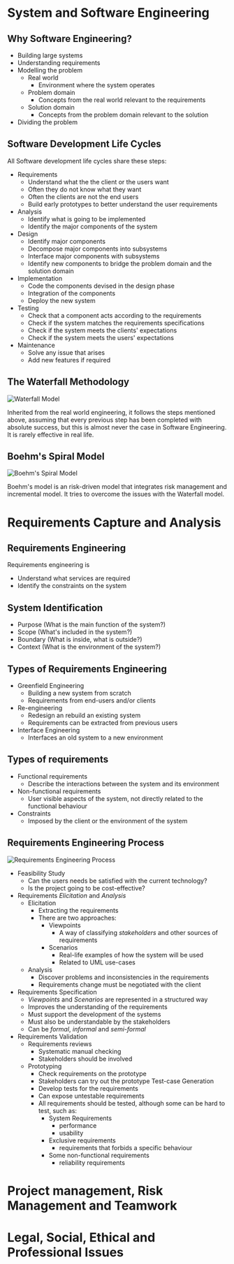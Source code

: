 # System and Software Engineering

## Why Software Engineering?
- Building large systems
- Understanding requirements
- Modelling the problem
    - Real world
      - Environment where the system operates
    - Problem domain
      - Concepts from the real world relevant to the requirements
    - Solution domain
      - Concepts from the problem domain relevant to the solution
- Dividing the problem

## Software Development Life Cycles

All Software development life cycles share these steps:
  - Requirements
    - Understand what the the client or the users want
    - Often they do not know what they want
    - Often the clients are not the end users
    - Build early prototypes to better understand the user requirements
  - Analysis
    - Identify what is going to be implemented
    - Identify the major components of the system
  - Design
    - Identify major components
    - Decompose major components into subsystems
    - Interface major components with subsystems
    - Identify new components to bridge the problem domain and the solution domain
  - Implementation
    - Code the components devised in the design phase
    - Integration of the components
    - Deploy the new system
  - Testing
    - Check that a component acts according to the requirements
    - Check if the system matches the requirements specifications
    - Check if the system meets the clients' expectations
    - Check if the system meets the users' expectations
  - Maintenance
    - Solve any issue that arises
    - Add new features if required

## The Waterfall Methodology
![Waterfall Model][WaterfallModel]

Inherited from the real world engineering, it follows the steps mentioned above, assuming that every previous step has been completed with absolute success, but this is almost never the case in Software Engineering. It is rarely effective in real life.

## Boehm's Spiral Model
![Boehm's Spiral Model][BoehmSpiralModel]

Boehm's model is an risk-driven model that integrates risk management and incremental model. It tries to overcome the issues with the Waterfall model.


# Requirements Capture and Analysis
## Requirements Engineering
Requirements engineering is
- Understand what services are required
- Identify the constraints on the system

## System Identification
- Purpose (What is the main function of the system?)
- Scope (What's included in the system?)
- Boundary (What is inside, what is outside?)
- Context (What is the environment of the system?)

## Types of Requirements Engineering
- Greenfield Engineering
  - Building a new system from scratch
  - Requirements from end-users and/or clients
- Re-engineering
  - Redesign an rebuild an existing system
  - Requirements can be extracted from previous users
- Interface Engineering
  - Interfaces an old system to a new environment

## Types of requirements
- Functional requirements
  - Describe the interactions between the system and its environment
- Non-functional requirements
  - User visible aspects of the system, not directly related to the functional behaviour
- Constraints
  - Imposed by the client or the environment of the system

## Requirements Engineering Process
![Requirements Engineering Process][RequirementsEngineeringProcess]
- Feasibility Study
  - Can the users needs be satisfied with the current technology?
  - Is the project going to be cost-effective?
- Requirements _Elicitation_ and _Analysis_
  - Elicitation
    - Extracting the requirements
    - There are two approaches:
      - Viewpoints
        - A way of classifying _stakeholders_ and other sources of requirements
      - Scenarios
        - Real-life examples of how the system will be used
        - Related to UML use-cases
  - Analysis
    - Discover problems and inconsistencies in the requirements
    - Requirements change must be negotiated with the client
- Requirements Specification
  - _Viewpoints_ and _Scenarios_ are represented in a structured way
  - Improves the understanding of the requirements
  - Must support the development of the systems
  - Must also be understandable by the stakeholders
  - Can be _formal_, _informal_ and _semi-formal_
- Requirements Validation
  - Requirements reviews
    - Systematic manual checking
    - Stakeholders should be involved
  - Prototyping
    - Check requirements on the prototype
    - Stakeholders can try out the prototype
  Test-case Generation
    - Develop tests for the requirements
    - Can expose untestable requirements
    - All requirements should be tested, although some can be hard to test, such as:
      - System Requirements
        - performance
        - usability
      - Exclusive requirements
        - requirements that forbids a specific behaviour
      - Some non-functional requirements
        - reliability requirements


# Project management, Risk Management and Teamwork

# Legal, Social, Ethical and Professional Issues


[BoehmSpiralModel]: https://upload.wikimedia.org/wikipedia/commons/thumb/e/ec/Spiral_model_%28Boehm%2C_1988%29.svg/1200px-Spiral_model_%28Boehm%2C_1988%29.svg.png
[WaterfallModel]: http://duncanpierce.org/files/images/Waterfall_model.png
[RequirementsEngineeringProcess]: https://cdn-images-1.medium.com/max/1600/1*g9_1K3puHH37UoqP7d3M_g.png
